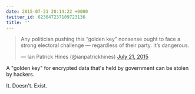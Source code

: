 ```yaml
---
date: 2015-07-21 20:14:22 +0000
twitter_id: 623647237109723136
title: ''
---
```


<blockquote class="twitter-tweet"><p lang="en" dir="ltr">Any politician pushing this “golden key” nonsense ought to face a strong electoral challenge — regardless of their party. It’s dangerous.</p>&mdash; Ian Patrick Hines (@ianpatrickhines) <a href="https://twitter.com/ianpatrickhines/status/623637994424115200?ref_src=twsrc%5Etfw">July 21, 2015</a></blockquote>
<script async src="https://platform.twitter.com/widgets.js" charset="utf-8"></script>

A "golden key" for encrypted data that's held by government can be stolen by hackers.

It. Doesn't. Exist.


